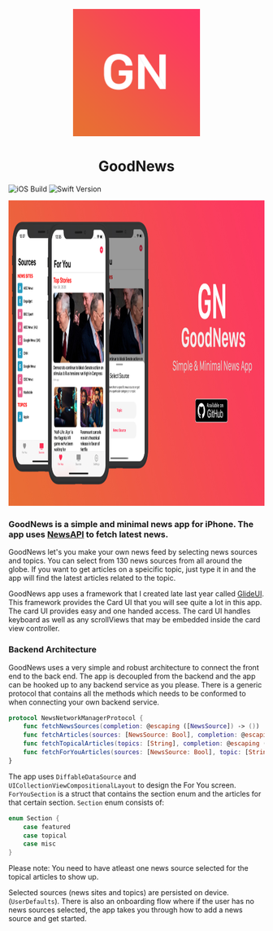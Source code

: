
 
 <p align="center">
  <img width="250" height="250" src="https://github.com/Onaeem26/GoodNews/blob/master/GNLogoSmall.png">
</p>
<h1 align="center">GoodNews</h1>

![iOS Build](https://camo.githubusercontent.com/c86345972e600bcb5df94a29e717be86260736d7/68747470733a2f2f696d672e736869656c64732e696f2f62616467652f694f532d31332e302b2d626c75652e737667) ![Swift Version](https://camo.githubusercontent.com/667f6dfa9824258f1bea9b0cefb960b3f983092f/68747470733a2f2f696d672e736869656c64732e696f2f62616467652f53776966742d352e312d627269676874677265656e2e737667) 
 <p align="center">
  <img width="1200" height="600" src="https://github.com/Onaeem26/GoodNews/blob/master/gnpromobanner.jpg">
</p>


<h3>GoodNews is a simple and minimal news app for iPhone. The app uses <a href="https://newsapi.org">NewsAPI</a> to fetch latest news.</h3>

 GoodNews let's you make your own news feed by selecting news sources and topics. You can select from 130 news sources from all around the globe. If you want to get articles on a speicific topic, just type it in and the app will find the latest articles related to the topic.

GoodNews app uses a framework that I created late last year called <a href="https://newsapi.org">GlideUI</a>. This framework provides the Card UI that you will see quite a lot in this app. The card UI provides easy and one handed access. The card UI handles keyboard as well as any scrollViews that may be embedded inside the card view controller. 

<h3> Backend Architecture </h3>
GoodNews uses a very simple and robust architecture to connect the front end to the back end. The app is decoupled from the backend and the app can be hooked up to any backend service as you please. There is a generic protocol that contains all the methods which needs to be conformed to when connecting your own backend service. 

```swift
protocol NewsNetworkManagerProtocol {
    func fetchNewsSources(completion: @escaping ([NewsSource]) -> ())
    func fetchArticles(sources: [NewsSource: Bool], completion: @escaping ([ForYouSection]) -> ())
    func fetchTopicalArticles(topics: [String], completion: @escaping (ForYouSection) -> ())
    func fetchForYouArticles(sources: [NewsSource: Bool], topic: [String]?, completion: @escaping ([ForYouSection]) -> ())
}
```


The app uses ```DiffableDataSource``` and ```UICollectionViewCompositionalLayout``` to design the For You screen. 
```ForYouSection``` is a struct that contains the section enum and the articles for that certain section. 
```Section``` enum consists of: 
```swift
enum Section {
    case featured
    case topical
    case misc
}
```
Please note: You need to have atleast one news source selected for the topical articles to show up. 

Selected sources (news sites and topics) are persisted on device. (```UserDefaults```). There is also an onboarding flow where if the user has no news sources selected, the app takes you through how to add a news source and get started. 



